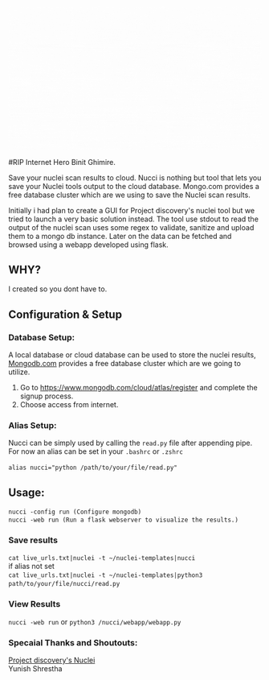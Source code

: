 ![Nucci](https://github.com/smaranchand/nucci/raw/main/nucci.gif)

#RIP Internet Hero Binit Ghimire.

Save your nuclei scan results to cloud.
Nucci is nothing but tool that lets you save your Nuclei tools output to the cloud database. Mongo.com provides a free database cluster which are we using to save the Nuclei scan  results.

Initially i had plan to create a GUI for Project discovery's nuclei tool but we tried to launch a very basic solution instead. The tool use stdout to read the output of the nuclei scan uses some regex to validate, sanitize and upload them to a mongo db instance. Later on the data can be fetched and browsed using a webapp developed using flask.


## WHY?

I created so you dont have to.

## Configuration & Setup

### Database Setup:

A local database or cloud database can be used to store the nuclei results, [Mongodb.com](https://www.mongodb.com) provides a free database cluster which are we going to utilize.

1. Go to https://www.mongodb.com/cloud/atlas/register and complete the signup process.
2. Choose access from internet.

### Alias Setup:

Nucci can be simply used by calling the ```read.py``` file after appending pipe. For now an alias can be set in your ```.bashrc``` or ```.zshrc```

```alias nucci="python /path/to/your/file/read.py"```

## Usage:
```console
nucci -config run (Configure mongodb)
nucci -web run (Run a flask webserver to visualize the results.)

```
### Save results
```cat live_urls.txt|nuclei -t ~/nuclei-templates|nucci``` <br>
if alias not set <br>
```cat live_urls.txt|nuclei -t ~/nuclei-templates|python3 path/to/your/file/nucci/read.py```

### View Results
 ```nucci -web run``` or ```python3 /nucci/webapp/webapp.py```

### Specaial Thanks and Shoutouts:

[Project discovery's Nuclei](https://github.com/projectdiscovery/nuclei)<br>
Yunish Shrestha